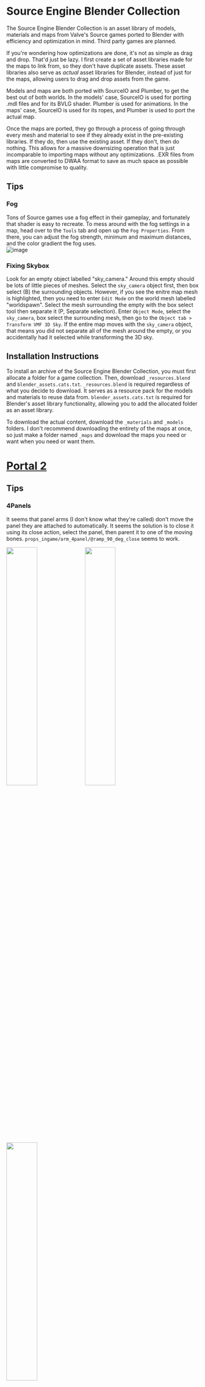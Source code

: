 # Source Engine Blender Collection
The Source Engine Blender Collection is an asset library of models, materials and maps from Valve's Source games ported to Blender with efficiency and optimization in mind. Third party games are planned.

If you're wondering how optimizations are done, it's not as simple as drag and drop. That'd just be lazy. I first create a set of asset libraries made for the maps to link from, so they don't have duplicate assets. These asset libraries also serve as *actual* asset libraries for Blender, instead of just for the maps, allowing users to drag and drop assets from the game.

Models and maps are both ported with SourceIO and Plumber, to get the best out of both worlds. In the models' case, SourceIO is used for porting .mdl files and for its BVLG shader. Plumber is used for animations. In the maps' case, SourceIO is used for its ropes, and Plumber is used to port the actual map.

Once the maps are ported, they go through a process of going through every mesh and material to see if they already exist in the pre-existing libraries. If they do, then use the existing asset. If they don't, then do nothing. This allows for a massive downsizing operation that is just incomparable to importing maps without any optimizations. .EXR files from maps are converted to DWAA format to save as much space as possible with little compromise to quality.

## Tips
### Fog
Tons of Source games use a fog effect in their gameplay, and fortunately that shader is easy to recreate. To mess around with the fog settings in a map, head over to the `Tools` tab and open up the `Fog Properties`. From there, you can adjust the fog strength, minimum and maximum distances, and the color gradient the fog uses.  
![image](https://github.com/hisprofile/blenderstuff/assets/41131633/117340c8-c37e-46df-b883-128486f05f35)

### Fixing Skybox  
Look for an empty object labelled "sky_camera." Around this empty should be lots of little pieces of meshes. Select the `sky_camera` object first, then box select (B) the surrounding objects. However, if you see the enitre map mesh is highlighted, then you need to enter `Edit Mode` on the world mesh labelled "worldspawn". Select the mesh surrounding the empty with the box select tool then separate it (P, Separate selection). Enter `Object Mode`, select the `sky_camera`, box select the surrounding mesh, then go to the `Object tab > Transform VMF 3D Sky`. If the entire map moves with the `sky_camera` object, that means you did not separate all of the mesh around the empty, or you accidentally had it selected while transforming the 3D sky.

## Installation Instructions  
To install an archive of the Source Engine Blender Collection, you must first allocate a folder for a game collection. Then, download `_resources.blend` and `blender_assets.cats.txt`. `_resources.blend` is required regardless of what you decide to download. It serves as a resource pack for the models and materials to reuse data from. `blender_assets.cats.txt` is required for Blender's asset library functionality, allowing you to add the allocated folder as an asset library.

To download the actual content, download the `_materials` and `_models` folders. I don't recommend downloading the entirety of the maps at once, so just make a folder named `_maps` and download the maps you need or want when you need or want them.

# [Portal 2](https://drive.google.com/drive/folders/1lzXtGsDhARhL_Y90Bn_HngGfjXk5Ngpo)
## Tips
### 4Panels
It seems that panel arms (I don't know what they're called) don't move the panel they are attached to automatically. It seems the solution is to close it using its close action, select the panel, then parent it to one of the moving bones. `props_ingame/arm_4panel/@ramp_90_deg_close` seems to work.  

<img src="https://github.com/hisprofile/blenderstuff/assets/41131633/d7381a85-3479-4a28-8377-794067c04bb8" width=40%>
<img src="https://github.com/hisprofile/blenderstuff/assets/41131633/e316b170-01d4-498c-9647-200096bb6380" width=40%>
<img src="https://github.com/hisprofile/blenderstuff/assets/41131633/aeaa8f3e-5c67-4164-81cb-d643e291f499" width=40%>

## Effects
### Hard Light Bridge
Prop `props/wall_emitter` has a geometry nodes effect linked as a custom property. To use it, add a geometry nodes group and set the node group to `Hard Light Bridge`  
<img src="https://github.com/hisprofile/blenderstuff/assets/41131633/0510ea5d-c192-4a04-9890-d6086b1d4094">
